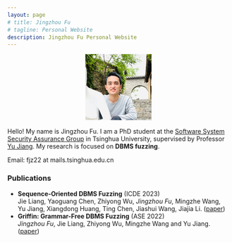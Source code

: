 ```yaml
---
layout: page
# title: Jingzhou Fu
# tagline: Personal Website
description: Jingzhou Fu Personal Website
---
```

<style>
  .center {
    display: flex;
    justify-content: center;
  }
</style>
<div class="container">
        <div class="center">
        <a href="./pics/fujingzhou-300x300.jpg">
            <img src="./pics/fujingzhou-300x300.jpg"
                  title="Jingzhou Fu" alt="Jingzhou Fu"
                  style="width: 150px;"/></a>
        </div>
</div>

Hello! My name is Jingzhou Fu. 
I am a PhD student at the [Software System Security Assurance Group](http://wingtecher.com/homeen) in Tsinghua University, supervised by Professor [Yu Jiang](https://sites.google.com/site/jiangyu198964/home).
My research is focused on **DBMS fuzzing**.

Email: fjz22 at mails.tsinghua.edu.cn 

### Publications

- **Sequence-Oriented DBMS Fuzzing** (ICDE 2023) \
Jie Liang, Yaoguang Chen, Zhiyong Wu, *Jingzhou Fu*, Mingzhe Wang, Yu Jiang, Xiangdong Huang, Ting Chen, Jiashui Wang, Jiajia Li. ([paper](http://wingtecher.com/themes/WingTecherResearch/assets/papers/LEGO_ICDE2023.pdf))
- **Griffin: Grammar-Free DBMS Fuzzing** (ASE 2022) \
*Jingzhou Fu*, Jie Liang, Zhiyong Wu, Mingzhe Wang and Yu Jiang. ([paper]((http://wingtecher.com/themes/WingTecherResearch/assets/papers/ASE22-Griffin.pdf)))
